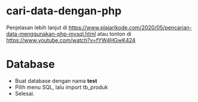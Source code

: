 # cari-data-dengan-php
Penjelasan lebih lanjut di https://www.plajarikode.com/2020/05/pencarian-data-menggunakan-php-mysql.html
atau tonton di https://www.youtube.com/watch?v=fYW4HGwK424

# Database
- Buat database dengan nama <b>test</b>
- Pilih menu SQL, lalu import tb_produk
- Selesai.
